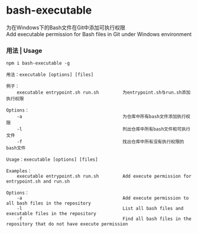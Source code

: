 # bash-executable
为在Windows下的Bash文件在Git中添加可执行权限  
Add executable permission for Bash files in Git under Windows environment

### 用法 | Usage
```
npm i bash-executable -g
```
```
用法：executable [options] [files]

例子：
    executable entrypoint.sh run.sh         为entrypoint.sh与run.sh添加执行权限

Options：
    -a                                      为仓库中所有bash文件添加执行权限
    -l                                      列出仓库中所有bash文件和可执行文件
    -f                                      找出仓库中所有没有执行权限的bash文件
```
```
Usage：executable [options] [files]

Examples：
    executable entrypoint.sh run.sh         Add execute permission for entrypoint.sh and run.sh

Options：
    -a                                      Add execute permission to all bash files in the repository
    -l                                      List all bash files and executable files in the repository
    -f                                      Find all bash files in the repository that do not have execute permission
```